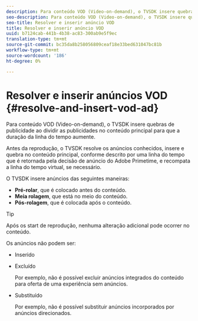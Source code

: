 ```yaml
---
description: Para conteúdo VOD (Video-on-demand), o TVSDK insere quebras de publicidade ao dividir as publicidades no conteúdo principal para que a duração da linha do tempo aumente.
seo-description: Para conteúdo VOD (Video-on-demand), o TVSDK insere quebras de publicidade ao dividir as publicidades no conteúdo principal para que a duração da linha do tempo aumente.
seo-title: Resolver e inserir anúncio VOD
title: Resolver e inserir anúncio VOD
uuid: b7124cab-441b-4b38-ac83-300ab9e5f9ec
translation-type: tm+mt
source-git-commit: bc35da8b258056809ceaf18e33bed631047bc81b
workflow-type: tm+mt
source-wordcount: '186'
ht-degree: 0%

---
```



# Resolver e inserir anúncios VOD {#resolve-and-insert-vod-ad}

Para conteúdo VOD (Video-on-demand), o TVSDK insere quebras de publicidade ao dividir as publicidades no conteúdo principal para que a duração da linha do tempo aumente.

Antes da reprodução, o TVSDK resolve os anúncios conhecidos, insere e quebra no conteúdo principal, conforme descrito por uma linha do tempo que é retornada pela decisão de anúncio do Adobe Primetime, e recompata a linha do tempo virtual, se necessário.

O TVSDK insere anúncios das seguintes maneiras:

* **Pré-rolar**, que é colocado antes do conteúdo.
* **Meia rolagem**, que está no meio do conteúdo.
* **Pós-rolagem**, que é colocada após o conteúdo.

>[!TIP]
>
>Após os start de reprodução, nenhuma alteração adicional pode ocorrer no conteúdo.

Os anúncios não podem ser:

* Inserido
* Excluído

   Por exemplo, não é possível excluir anúncios integrados do conteúdo para oferta de uma experiência sem anúncios.
* Substituído

   Por exemplo, não é possível substituir anúncios incorporados por anúncios direcionados.